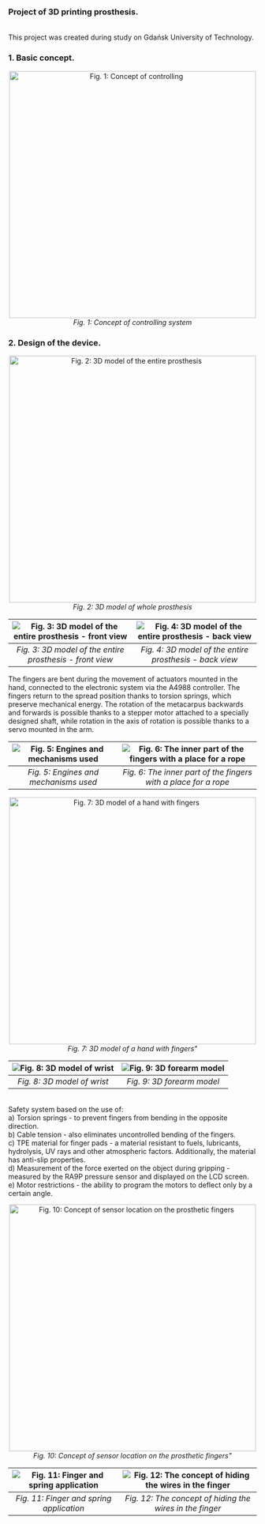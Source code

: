 <h3>Project of 3D printing prosthesis.</h3>
<br>
This project was created during study on Gdańsk University of Technology.

<h3>1. Basic concept.</h3>

<p align="center">
  <img src="https://github.com/user-attachments/assets/3eeb02d8-85c6-4625-a67d-8c9f3cadc35a" alt="Fig. 1: Concept of controlling" width="500"/>
  <br>
  <em>Fig. 1: Concept of controlling system </em>
</p>

<h3>2. Design of the device.</h3>

<p align="center">
  <img src="https://github.com/user-attachments/assets/defa985e-b3f1-445f-a31e-01dcb5595f58" alt="Fig. 2: 3D model of the entire prosthesis" width="500"/>
  <br>
  <em>Fig. 2: 3D model of whole prosthesis </em>
</p>

| ![Fig. 3: 3D model of the entire prosthesis - front view](https://github.com/user-attachments/assets/1732cac1-1465-43b7-b2ba-81a86b69e3f2) | ![Fig. 4: 3D model of the entire prosthesis - back view](https://github.com/user-attachments/assets/363d5cd3-2260-4699-bd3d-39207c46422d) |
|:--:|:--:|
| *Fig. 3: 3D model of the entire prosthesis - front view* | *Fig. 4: 3D model of the entire prosthesis - back view* |

The fingers are bent during the movement of actuators mounted in the hand, connected to the electronic system via the A4988 controller. The fingers return to the spread position thanks to torsion springs, which preserve mechanical energy. The rotation of the metacarpus backwards and forwards is possible thanks to a stepper motor attached to a specially designed shaft, while rotation in the axis of rotation is possible thanks to a servo mounted in the arm.

| ![Fig. 5: Engines and mechanisms used](https://github.com/user-attachments/assets/de52de44-b7b7-41b8-bf6a-d4808826e0d0) | ![Fig. 6: The inner part of the fingers with a place for a rope](https://github.com/user-attachments/assets/891460a0-bacd-49e2-ac7c-830d723ac902) |
|:--:|:--:|
| *Fig. 5: Engines and mechanisms used* | *Fig. 6: The inner part of the fingers with a place for a rope* |

<p align="center">
  <img src="https://github.com/user-attachments/assets/73758408-edaf-4698-95e8-7691b3b961e2" alt="Fig. 7: 3D model of a hand with fingers" width="500"/>
  <br>
  <em>Fig. 7: 3D model of a hand with fingers" </em>
</p>

| ![Fig. 8: 3D model of wrist](https://github.com/user-attachments/assets/137c1acd-2868-4b06-ba48-f942f4def145) | ![Fig. 9: 3D forearm model](https://github.com/user-attachments/assets/d0bfa866-258a-4dcd-a916-245d550cd3e1) |
|:--:|:--:|
| *Fig. 8: 3D model of wrist* | *Fig. 9: 3D forearm model* |

<br>
Safety system based on the use of:
<br>
a) Torsion springs - to prevent fingers from bending in the opposite direction.
<br>
b) Cable tension - also eliminates uncontrolled bending of the fingers.
<br>
c) TPE material for finger pads - a material resistant to fuels, lubricants, hydrolysis, UV rays and other atmospheric factors. Additionally, the material has anti-slip properties.
<br>
d) Measurement of the force exerted on the object during gripping - measured by the RA9P pressure sensor and displayed on the LCD screen.
<br>
e) Motor restrictions - the ability to program the motors to deflect only by a certain angle.
<br>
<p align="center">
  <img src="https://github.com/user-attachments/assets/c107d282-02e1-4810-ae8b-97215977d5fe" alt="Fig. 10: Concept of sensor location on the prosthetic fingers" width="500"/>
  <br>
  <em>Fig. 10: Concept of sensor location on the prosthetic fingers" </em>
</p>

| ![Fig. 11: Finger and spring application](https://github.com/user-attachments/assets/606d1c92-8fb4-410b-90e5-3df39350874a) | ![Fig. 12: The concept of hiding the wires in the finger](https://github.com/user-attachments/assets/7810caea-68ea-4901-9ead-1735a14527e6) |
|:--:|:--:|
| *Fig. 11: Finger and spring application* | *Fig. 12: The concept of hiding the wires in the finger* |


